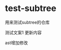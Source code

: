 <!--
 * @Author: your name
 * @Date: 2020-06-23 18:18:13
 * @LastEditTime: 2020-06-23 18:18:26
 * @LastEditors: your name
 * @Description: In User Settings Edit
 * @FilePath: /Desktop/mygit/AST_studio/common/sub/README.md
--> 
# test-subtree
用来测试subtree的仓库

测试文案1
更新内容

ast增加修改